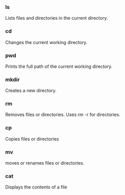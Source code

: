 ### ls
Lists files and directories in the current directory.

### cd
Changes the current working directory.

### pwd 
Prints the full path of the current working directory.  

### mkdir
Creates a new directory. 

### rm
Removes files or directories. Uses rm -r for directories. 

### cp 
Copies files or directories

### mv 
moves or renames files or directories. 

### cat 
Displays the contents of a file 